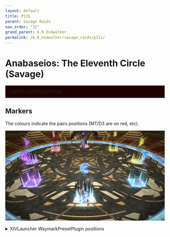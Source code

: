 ```yaml
---
layout: default
title: P11S
parent: Savage Raids
nav_order: "11"
grand_parent: 6.0 Endwalker
permalink: /6.0_endwalker/savage_raids/p11s/
---
```


# Anabaseios: The Eleventh Circle (Savage)

<div style="background-color: #200 ; padding: 10px; border: 1px solid;"><b>UNDER CONSTRUCTION</b></div>

## Markers

The colours indicate the pairs positions (MT/D3 are on red, etc).

![](images/markers.jpg)
<details markdown=block>
<summary>XIVLauncher WaymarkPresetPlugin positions</summary>

```json
{"Name":"P11S","MapID":941,"A":{"X":100.0,"Y":0.0,"Z":86.0,"ID":0,"Active":true},"B":{"X":114.0,"Y":0.0,"Z":100.0,"ID":1,"Active":true},"C":{"X":100.0,"Y":0.0,"Z":114.0,"ID":2,"Active":true},"D":{"X":86.0,"Y":0.0,"Z":100.0,"ID":3,"Active":true},"One":{"X":90.101,"Y":0.0,"Z":90.101,"ID":4,"Active":true},"Two":{"X":109.899,"Y":0.0,"Z":90.101,"ID":5,"Active":true},"Three":{"X":109.899,"Y":0.0,"Z":109.899,"ID":6,"Active":true},"Four":{"X":90.101,"Y":0.0,"Z":109.899,"ID":7,"Active":true}}
```

You may see the square markers rotated 90 degrees clockwise in Japanese parties.

![](images/markers2.jpg)
<details markdown=block>
<summary>XIVLauncher WaymarkPresetPlugin positions</summary>

```json
{"Name":"P11S (JP)","MapID":941,"A":{"X":100.0,"Y":0.0,"Z":86.0,"ID":0,"Active":true},"B":{"X":114.0,"Y":0.0,"Z":100.0,"ID":1,"Active":true},"C":{"X":100.0,"Y":0.0,"Z":114.0,"ID":2,"Active":true},"D":{"X":86.0,"Y":0.0,"Z":100.0,"ID":3,"Active":true},"One":{"X":109.9,"Y":0.0,"Z":90.1,"ID":4,"Active":true},"Two":{"X":109.9,"Y":0.0,"Z":109.9,"ID":5,"Active":true},"Three":{"X":90.1,"Y":0.0,"Z":109.9,"ID":6,"Active":true},"Four":{"X":90.1,"Y":0.0,"Z":90.1,"ID":7,"Active":true}}
```

</details>

## Timeline
![](https://preview.redd.it/rm6mpxvwhh3b1.png?width=1796&format=png&auto=webp&v=enabled&s=916f64761d5fb5770f590329c1b41cdfc0619b21)
*(Credit: [u/ExiaKuromonji](https://www.reddit.com/r/ffxiv/comments/13xvne7/spoiler_64_p11s_timeline_and_abilities/))*
